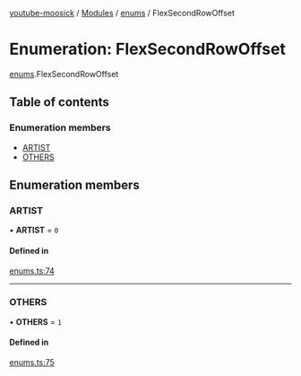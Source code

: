 [youtube-moosick](../README.md) / [Modules](../modules.md) / [enums](../modules/enums.md) / FlexSecondRowOffset

# Enumeration: FlexSecondRowOffset

[enums](../modules/enums.md).FlexSecondRowOffset

## Table of contents

### Enumeration members

- [ARTIST](enums.FlexSecondRowOffset.md#artist)
- [OTHERS](enums.FlexSecondRowOffset.md#others)

## Enumeration members

### ARTIST

• **ARTIST** = `0`

#### Defined in

[enums.ts:74](https://github.com/EvasiveXkiller/youtube-moosick/blob/7a28efb/src/enums.ts#L74)

___

### OTHERS

• **OTHERS** = `1`

#### Defined in

[enums.ts:75](https://github.com/EvasiveXkiller/youtube-moosick/blob/7a28efb/src/enums.ts#L75)
